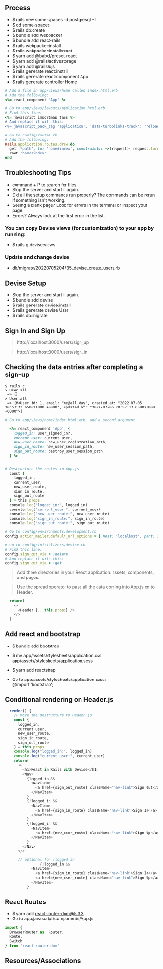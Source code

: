 ## Process
- $ rails new some-spaces -d postgresql -T
- $ cd some-spaces
- $ rails db:create
- $ bundle add webpacker
- $ bundle add react-rails
- $ rails webpacker:install
- $ rails webpacker:install:react
- $ yarn add @babel/preset-react
- $ yarn add @rails/activestorage
- $ yarn add @rails/ujs
- $ rails generate react:install
- $ rails generate react:component App
- $ rails generate controller Home
```ruby
# Add a file in app/views/home called index.html.erb
# Add the following:
<%= react_component 'App' %>

# Go to app/views/layouts/application.html.erb
# Find this line:
<%= javascript_importmap_tags %>
# And replace it with this:
<%= javascript_pack_tag 'application', 'data-turbolinks-track': 'reload' %>

# Go to config/routes.rb
# Add the following:
Rails.application.routes.draw do
  get '*path', to: 'home#index', constraints: ->(request){ request.format.html? }
  root 'home#index'
end
```

## Troubleshooting Tips
- command + P to search for files
- Stop the server and start it again.
- Did all the setup commands run properly? The commands can be rerun if something isn't working.
- Seeing a blank page? Look for errors in the terminal or inspect your page.
- Errors? Always look at the first error in the list.

### You can copy Devise views (for customization) to your app by running:
- $ rails g devise:views

### Update and change devise 
- db/migrate/20220705204735_devise_create_users.rb

## Devise Setup
- Stop the server and start it again.
- $ bundle add devise
- $ rails generate devise:install
- $ rails generate devise User
- $ rails db:migrate

## Sign In and Sign Up
> http://localhost:3000/users/sign_up

> http://localhost:3000/users/sign_in

## Checking the data entries after completing a sign-up
```
$ rails c
> User.all
 => []                                                   
> User.all
 => [#<User id: 1, email: "me@all.day", created_at: "2022-07-05 20:57:33.650021000 +0000", updated_at: "2022-07-05 20:57:33.650021000 +0000">] 
```

```ruby
# Go to app/views/home/index.html.erb, add a second argument

  <%= react_component 'App', {
    logged_in: user_signed_in?,
    current_user: current_user,
    new_user_route: new_user_registration_path,
    sign_in_route: new_user_session_path,
    sign_out_route: destroy_user_session_path
  } %>


# Destructure the routes in App.js
  const {
    logged_in,
    current_user,
    new_user_route,
    sign_in_route,
    sign_out_route
  } = this.props
  console.log("logged_in:", logged_in)
  console.log("current_user:", current_user)
  console.log("new_user_route:", new_user_route)
  console.log("sign_in_route:", sign_in_route)
  console.log("sign_out_route:", sign_out_route)

# Go to config/environments/development.rb
config.action_mailer.default_url_options = { host: 'localhost', port: 3000 }

# Go to config/initializers/devise.rb
# Find this line:
config.sign_out_via = :delete
# And replace it with this:
config.sign_out_via = :get
```
> Add three directories in your React application: assets, components, and pages.

> Use the spread operator to pass all the data coming into App.js on to Header.
```javascript
  return(
    <>
      <Header {...this.props} />
    </>
  )
```

## Add react and bootstrap
- $ bundle add bootstrap
- $ mv app/assets/stylesheets/application.css app/assets/stylesheets/application.scss
- $ yarn add reactstrap

- Go to app/assets/stylesheets/application.scss:  
@import 'bootstrap';

## Conditional rendering on Header.js
```javascript
  render() {
    // move the destructure to Header.js
    const {
      logged_in,
      current_user,
      new_user_route,
      sign_in_route,
      sign_out_route
    } = this.props
    console.log("logged_in:", logged_in)
    console.log("current_user:", current_user)
    return(
      <>
        <h1>React in Rails with Devise</h1>
        <Nav>
          {logged_in &&
            <NavItem>
              <a href={sign_out_route} className="nav-link">Sign Out</a>
            </NavItem>
          }
          {!logged_in &&
            <NavItem>
              <a href={sign_in_route} className="nav-link">Sign In</a>
            </NavItem>
          }
          {!logged_in &&
            <NavItem>
              <a href={new_user_route} className="nav-link">Sign Up</a>
            </NavItem>
          }
        </Nav>
      </>

      // optional for !logged in
                {!logged_in &&
            <NavItem>
              <a href={sign_in_route} className="nav-link">Sign In</a>
              <a href={new_user_route} className="nav-link">Sign Up</a>
            </NavItem>
          }
```

## React Routes
- $ yarn add react-router-dom@5.3.3
- Go to app/javascript/components/App.js
```javascript
import {
  BrowserRouter as  Router,
  Route,
  Switch
} from 'react-router-dom'
```

## Resources/Associations